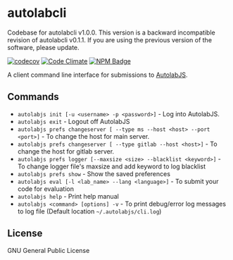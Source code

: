 # autolabcli
Codebase for autolabcli v1.0.0. This version is a backward incompatible revision of autolabcli v0.1.1. If you are using the previous version of the software, please update.

[![codecov](https://codecov.io/gh/AutolabJS/autolabcli/branch/autolabcli-ng/graph/badge.svg)](https://codecov.io/gh/AutolabJS/autolabcli)
[![Code Climate](https://codeclimate.com/github/AutolabJS/autolabcli/badges/gpa.svg)](https://codeclimate.com/github/AutolabJS/autolabcli) [![NPM Badge](https://img.shields.io/npm/v/@autolabjs/autolabcli.svg?style=flat)](https://www.npmjs.com/package/@autolabjs/autolabcli)


A client command line interface for submissions to [AutolabJS](https://github.com/AutolabJS/AutolabJS).

## Commands ##
* `autolabjs init [-u <username> -p <password>]` - Log into AutolabJS.
* `autolabjs exit` - Logout off AutolabJS
* `autolabjs prefs changeserver [ --type ms --host <host> --port <port>]` - To change the host for main server.
* `autolabjs prefs changeserver [ --type gitlab --host <host>]` - To change the host for gitlab server.
* `autolabjs prefs logger [--maxsize <size> --blacklist <keyword>]` - To change logger file's maxsize and add keyword to log blacklist
* `autolabjs prefs show` - Show the saved preferences
* `autolabjs eval [-l <lab_name> --lang <language>]` - To submit your code for evaluation
* `autolabjs help` - Print help manual
* `autolabjs <command> [options] -v` - To print debug/error log messages to log file (Default location `~/.autolabjs/cli.log`)

## License ##
GNU General Public License
